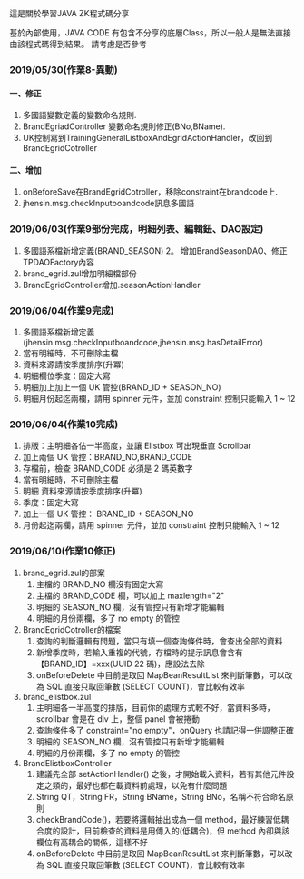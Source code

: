 這是關於學習JAVA ZK程式碼分享

基於內部使用，JAVA CODE 有包含不分享的底層Class，所以一般人是無法直接由該程式碼得到結果。
請考慮是否參考

### 2019/05/30(作業8-異動)
#### 一、修正
1. 多國語變數定義的變數命名規則.
2. BrandEgriadController 變數命名規則修正(BNo,BName).
3. UK控制寫到TrainingGeneralListboxAndEgridActionHandler，改回到BrandEgridCotroller
#### 二、增加
1. onBeforeSave在BrandEgridCotroller，移除constraint在brandcode上.
2. jhensin.msg.checkInputboandcode訊息多國語

### 2019/06/03(作業9部份完成，明細列表、編輯鈕、DAO設定)
1. 多國語系檔新增定義(BRAND_SEASON)
2。 增加BrandSeasonDAO、修正TPDAOFactory內容
3. brand_egrid.zul增加明細檔部份
4. BrandEgridController增加.seasonActionHandler

### 2019/06/04(作業9完成)
1. 多國語系檔新增定義(jhensin.msg.checkInputboandcode,jhensin.msg.hasDetailError)
2. 當有明細時，不可刪除主檔
3. 資料來源請按季度排序(升冪)
4. 明細欄位季度：固定大寫
5. 明細加上加上一個 UK 管控(BRAND_ID + SEASON_NO)
6. 明細月份起迄兩欄，請用 spinner 元件，並加 constraint 控制只能輸入 1 ~ 12

### 2019/06/04(作業10完成)
1. 排版：主明細各佔一半高度，並讓 Elistbox 可出現垂直 Scrollbar
2. 加上兩個 UK 管控：BRAND_NO,BRAND_CODE
3. 存檔前，檢查 BRAND_CODE 必須是 2 碼英數字
4. 當有明細時，不可刪除主檔
5. 明細 資料來源請按季度排序(升冪)
6. 季度：固定大寫
7. 加上一個 UK 管控： BRAND_ID + SEASON_NO
8. 月份起迄兩欄，請用 spinner 元件，並加 constraint 控制只能輸入 1 ~ 12

### 2019/06/10(作業10修正)
1. brand_egrid.zul的部案
    1. 主檔的 BRAND_NO 欄沒有固定大寫
    2. 主檔的 BRAND_CODE 欄，可以加上 maxlength="2"
    3. 明細的 SEASON_NO 欄，沒有管控只有新增才能編輯
    4. 明細的月份兩欄，多了 no empty 的管控
2. BrandEgridCotroller的檔案
    1. 查詢的判斷邏輯有問題，當只有填一個查詢條件時，會查出全部的資料
    2. 新增季度時，若輸入重複的代號，存檔時的提示訊息會含有 【BRAND_ID】=xxx(UUID 22 碼)，應設法去除
    3. onBeforeDelete 中目前是取回 MapBeanResultList 來判斷筆數，可以改為 SQL 直接只取回筆數 (SELECT COUNT)，會比較有效率
3. brand_elistbox.zul
    1. 主明細各一半高度的排版，目前你的處理方式較不好，當資料多時，scrollbar 會是在 div 上，整個 panel 會被捲動
    2. 查詢條件多了 constraint="no empty"，onQuery 也請記得一併調整正確
    3. 明細的 SEASON_NO 欄，沒有管控只有新增才能編輯
    4. 明細的月份兩欄，多了 no empty 的管控
4. BrandElistboxController
    1. 建議先全部 setActionHandler() 之後，才開始載入資料，若有其他元件設定之類的，最好也都在載資料前處理，以免有什麼問題
    2. String QT，String FR，String BName，String BNo，名稱不符合命名原則
    3. checkBrandCode()，若要將邏輯抽出成為一個 method，最好練習低耦合度的設計，目前檢查的資料是用傳入的(低耦合)，但 method 內卻與該欄位有高耦合的關係，這樣不好
    4. onBeforeDelete 中目前是取回 MapBeanResultList 來判斷筆數，可以改為 SQL 直接只取回筆數 (SELECT COUNT)，會比較有效率

